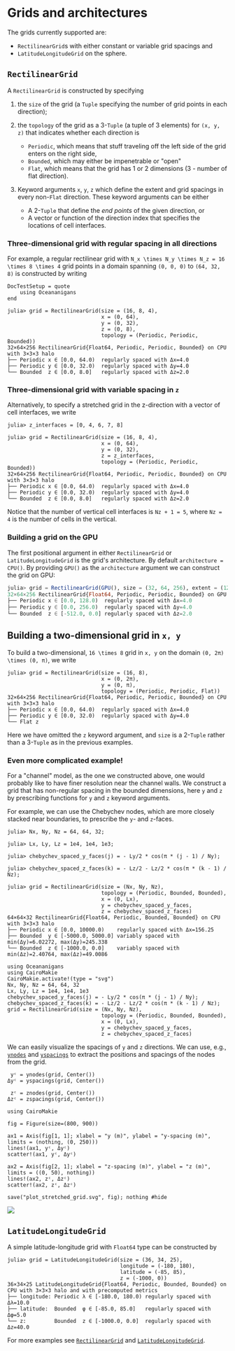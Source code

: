 # Grids and architectures

The grids currently supported are:
- `RectilinearGrid`s with either constant or variable grid spacings and
- `LatitudeLongitudeGrid` on the sphere.

## `RectilinearGrid`

A `RectilinearGrid` is constructed by specifying

1. the `size` of the grid (a `Tuple` specifying the number of grid points in each direction);

2. the `topology` of the grid as a 3-`Tuple` (a tuple of 3 elements) for ``(x, y, z)`` that indicates whether each direction is
    * `Periodic`, which means that stuff traveling off the left side of the grid enters on the right side,
    * `Bounded`, which may either be impenetrable or "open"
    * `Flat`, which means that the grid has 1 or 2 dimensions (3 - number of flat direction).

3. Keyword arguments `x`, `y`, `z` which define the extent and grid spacings in every non-`Flat` direction.
   These keyword arguments can be either 
   * A 2-`Tuple` that define the _end points_ of the given direction, or
   * A vector or function of the direction index that specifies the locations of cell interfaces. 

### Three-dimensional grid with regular spacing in all directions

For example, a regular rectilinear grid with ``N_x \times N_y \times N_z = 16 \times 8 \times 4`` grid points
in a domain spanning `(0, 0, 0)` to `(64, 32, 8)` is constructed by writing

```@meta
DocTestSetup = quote
    using Oceananigans
end
```

```jldoctest grids
julia> grid = RectilinearGrid(size = (16, 8, 4),
                              x = (0, 64),
                              y = (0, 32),
                              z = (0, 8),
                              topology = (Periodic, Periodic, Bounded))
32×64×256 RectilinearGrid{Float64, Periodic, Periodic, Bounded} on CPU with 3×3×3 halo
├── Periodic x ∈ [0.0, 64.0)  regularly spaced with Δx=4.0
├── Periodic y ∈ [0.0, 32.0)  regularly spaced with Δy=4.0
└── Bounded  z ∈ [0.0, 8.0]   regularly spaced with Δz=2.0
```

### Three-dimensional grid with variable spacing in ``z``

Alternatively, to specify a stretched grid in the z-direction with a vector
of cell interfaces, we write

```jldoctest grids
julia> z_interfaces = [0, 4, 6, 7, 8]

julia> grid = RectilinearGrid(size = (16, 8, 4),
                              x = (0, 64),
                              y = (0, 32),
                              z = z_interfaces,
                              topology = (Periodic, Periodic, Bounded))
32×64×256 RectilinearGrid{Float64, Periodic, Periodic, Bounded} on CPU with 3×3×3 halo
├── Periodic x ∈ [0.0, 64.0)  regularly spaced with Δx=4.0
├── Periodic y ∈ [0.0, 32.0)  regularly spaced with Δy=4.0
└── Bounded  z ∈ [0.0, 8.0]   regularly spaced with Δz=2.0
```

Notice that the number of vertical cell interfaces is ``Nz + 1 = 5``, where ``Nz = 4`` is the number
of cells in the vertical.

### Building a grid on the GPU

The first positional argument in either `RectilinearGrid` or `LatitudeLongitudeGrid` is the grid's
architecture. By default `architecture = CPU()`. By providing `GPU()` as the `architecture` argument
we can construct the grid on GPU:

```julia
julia> grid = RectilinearGrid(GPU(), size = (32, 64, 256), extent = (128, 256, 512))
32×64×256 RectilinearGrid{Float64, Periodic, Periodic, Bounded} on GPU with 3×3×3 halo
├── Periodic x ∈ [0.0, 128.0)  regularly spaced with Δx=4.0
├── Periodic y ∈ [0.0, 256.0)  regularly spaced with Δy=4.0
└── Bounded  z ∈ [-512.0, 0.0] regularly spaced with Δz=2.0
```

## Building a two-dimensional grid in ``x, y``

To build a two-dimensional, ``16 \times 8`` grid in ``x, y`` on the domain ``(0, 2π) \times (0, π)``,
we write

```jldoctest grids
julia> grid = RectilinearGrid(size = (16, 8),
                              x = (0, 2π),
                              y = (0, π),
                              topology = (Periodic, Periodic, Flat))
32×64×256 RectilinearGrid{Float64, Periodic, Periodic, Bounded} on CPU with 3×3×3 halo
├── Periodic x ∈ [0.0, 64.0)  regularly spaced with Δx=4.0
├── Periodic y ∈ [0.0, 32.0)  regularly spaced with Δy=4.0
└── Flat z
```

Here we have omitted the `z` keyword argument, and `size` is a 2-`Tuple` rather than a
3-`Tuple` as in the previous examples.

### Even more complicated example!

For a "channel" model, as the one we constructed above, one would probably like to have finer resolution near
the channel walls. We construct a grid that has non-regular spacing in the bounded dimensions, here ``y`` and ``z``
by prescribing functions for `y` and `z` keyword arguments.

For example, we can use the Chebychev nodes, which are more closely stacked near boundaries, to prescribe the
``y``- and ``z``-faces.

```jldoctest grids
julia> Nx, Ny, Nz = 64, 64, 32;

julia> Lx, Ly, Lz = 1e4, 1e4, 1e3;

julia> chebychev_spaced_y_faces(j) = - Ly/2 * cos(π * (j - 1) / Ny);

julia> chebychev_spaced_z_faces(k) = - Lz/2 - Lz/2 * cos(π * (k - 1) / Nz);

julia> grid = RectilinearGrid(size = (Nx, Ny, Nz),
                              topology = (Periodic, Bounded, Bounded),
                              x = (0, Lx),
                              y = chebychev_spaced_y_faces,
                              z = chebychev_spaced_z_faces)
64×64×32 RectilinearGrid{Float64, Periodic, Bounded, Bounded} on CPU with 3×3×3 halo
├── Periodic x ∈ [0.0, 10000.0)    regularly spaced with Δx=156.25
├── Bounded  y ∈ [-5000.0, 5000.0] variably spaced with min(Δy)=6.02272, max(Δy)=245.338
└── Bounded  z ∈ [-1000.0, 0.0]    variably spaced with min(Δz)=2.40764, max(Δz)=49.0086
```

```@setup 1
using Oceananigans
using CairoMakie
CairoMakie.activate!(type = "svg")
Nx, Ny, Nz = 64, 64, 32
Lx, Ly, Lz = 1e4, 1e4, 1e3
chebychev_spaced_y_faces(j) = - Ly/2 * cos(π * (j - 1) / Ny);
chebychev_spaced_z_faces(k) = - Lz/2 - Lz/2 * cos(π * (k - 1) / Nz);
grid = RectilinearGrid(size = (Nx, Ny, Nz),
                              topology = (Periodic, Bounded, Bounded),
                              x = (0, Lx),
                              y = chebychev_spaced_y_faces,
                              z = chebychev_spaced_z_faces)
```

We can easily visualize the spacings of ``y`` and ``z`` directions. We can use, e.g.,
[`ynodes`](@ref) and [`yspacings`](@ref) to extract the positions and spacings of the
nodes from the grid.

```@example 1
 yᶜ = ynodes(grid, Center())
Δyᶜ = yspacings(grid, Center())

 zᶜ = znodes(grid, Center())
Δzᶜ = zspacings(grid, Center())

using CairoMakie

fig = Figure(size=(800, 900))

ax1 = Axis(fig[1, 1]; xlabel = "y (m)", ylabel = "y-spacing (m)", limits = (nothing, (0, 250)))
lines!(ax1, yᶜ, Δyᶜ)
scatter!(ax1, yᶜ, Δyᶜ)

ax2 = Axis(fig[2, 1]; xlabel = "z-spacing (m)", ylabel = "z (m)", limits = ((0, 50), nothing))
lines!(ax2, zᶜ, Δzᶜ)
scatter!(ax2, zᶜ, Δzᶜ)

save("plot_stretched_grid.svg", fig); nothing #hide
```

![](plot_stretched_grid.svg)

## `LatitudeLongitudeGrid`

A simple latitude-longitude grid with `Float64` type can be constructed by

```jldoctest
julia> grid = LatitudeLongitudeGrid(size = (36, 34, 25),
                                    longitude = (-180, 180),
                                    latitude = (-85, 85),
                                    z = (-1000, 0))
36×34×25 LatitudeLongitudeGrid{Float64, Periodic, Bounded, Bounded} on CPU with 3×3×3 halo and with precomputed metrics
├── longitude: Periodic λ ∈ [-180.0, 180.0) regularly spaced with Δλ=10.0
├── latitude:  Bounded  φ ∈ [-85.0, 85.0]   regularly spaced with Δφ=5.0
└── z:         Bounded  z ∈ [-1000.0, 0.0]  regularly spaced with Δz=40.0
```

For more examples see [`RectilinearGrid`](@ref) and [`LatitudeLongitudeGrid`](@ref).
